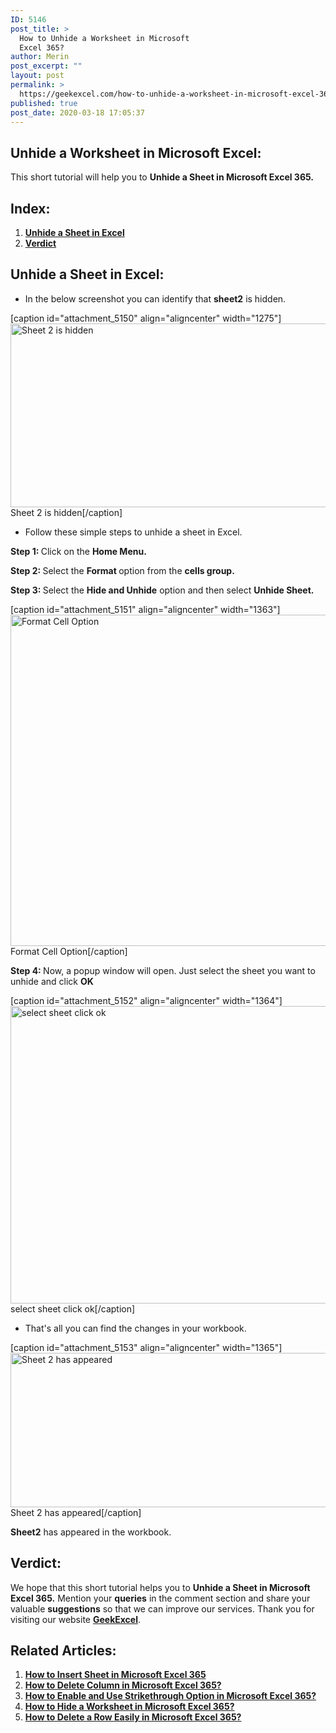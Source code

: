 ```yaml
---
ID: 5146
post_title: >
  How to Unhide a Worksheet in Microsoft
  Excel 365?
author: Merin
post_excerpt: ""
layout: post
permalink: >
  https://geekexcel.com/how-to-unhide-a-worksheet-in-microsoft-excel-365/
published: true
post_date: 2020-03-18 17:05:37
---
```

<h2>Unhide a Worksheet in Microsoft Excel:</h2>
This short tutorial will help you to <strong>Unhide a Sheet in Microsoft Excel 365.</strong>
<h2>Index:</h2>
<ol>
 	<li><a href="#1"><strong>Unhide a Sheet in Excel</strong></a></li>
 	<li><a href="#2"><strong>Verdict</strong></a></li>
</ol>
<h2 id="1">Unhide a Sheet in Excel:</h2>
<ul>
 	<li>In the below screenshot you can identify that <strong>sheet2</strong> is hidden.</li>
</ul>
[caption id="attachment_5150" align="aligncenter" width="1275"]<img class="size-full wp-image-5150" src="https://geekexcel.com/wp-content/uploads/2020/03/Screenshot_5-33.png" alt="Sheet 2 is hidden" width="1275" height="294" /> Sheet 2 is hidden[/caption]
<ul>
 	<li>Follow these simple steps to unhide a sheet in Excel.</li>
</ul>
<strong>Step 1: </strong>Click on the <strong>Home Menu.</strong>

<strong>Step 2: </strong>Select the <strong>Format </strong>option from the <strong>cells group.</strong>

<strong>Step 3: </strong>Select the <strong>Hide and Unhide</strong> option and then select <strong>Unhide Sheet.</strong>

[caption id="attachment_5151" align="aligncenter" width="1363"]<img class="size-full wp-image-5151" src="https://geekexcel.com/wp-content/uploads/2020/03/Screenshot_1-57.png" alt="Format Cell Option" width="1363" height="530" /> Format Cell Option[/caption]

<strong>Step 4: </strong>Now, a popup window will open. Just select the sheet you want to unhide and click <strong>OK</strong>

[caption id="attachment_5152" align="aligncenter" width="1364"]<img class="size-full wp-image-5152" src="https://geekexcel.com/wp-content/uploads/2020/03/Screenshot_2-55.png" alt="select sheet click ok" width="1364" height="476" /> select sheet click ok[/caption]
<ul>
 	<li>That's all you can find the changes in your workbook.</li>
</ul>
[caption id="attachment_5153" align="aligncenter" width="1365"]<img class="size-full wp-image-5153" src="https://geekexcel.com/wp-content/uploads/2020/03/Screenshot_3-53.png" alt="Sheet 2 has appeared " width="1365" height="247" /> Sheet 2 has appeared[/caption]

<strong>Sheet2</strong> has appeared in the workbook.
<h2 id="2">Verdict:</h2>
We hope that this short tutorial helps you to <strong>Unhide a Sheet in Microsoft Excel 365.</strong> Mention your <strong>queries</strong> in the comment section and share your valuable <strong>suggestions</strong> so that we can improve our services. Thank you for visiting our website <a href="https://geekexcel.com/"><strong>GeekExcel</strong></a>.
<h2>Related Articles:</h2>
<ol>
 	<li><strong><a class="LinkSuggestion__Link-sc-1mdih4x-2 jZPuuT" href="https://geekexcel.com/how-to-insert-sheet-in-microsoft-excel-365/" target="_blank" rel="noopener noreferrer">How to Insert Sheet in Microsoft Excel 365</a></strong></li>
 	<li><strong><a class="LinkSuggestion__Link-sc-1mdih4x-2 jZPuuT" href="https://geekexcel.com/how-to-delete-column-in-microsoft-excel-365/" target="_blank" rel="noopener noreferrer">How to Delete Column in Microsoft Excel 365?</a></strong></li>
 	<li><strong><a class="LinkSuggestion__Link-sc-1mdih4x-2 jZPuuT" href="https://geekexcel.com/how-to-enable-and-use-strikethrough-option-in-microsoft-excel-365/" target="_blank" rel="noopener noreferrer">How to Enable and Use Strikethrough Option in Microsoft Excel 365?</a></strong></li>
 	<li><strong><a class="LinkSuggestion__Link-sc-1mdih4x-2 jZPuuT" href="https://geekexcel.com/how-to-hide-a-worksheet-in-microsoft-excel-365/" target="_blank" rel="noopener noreferrer">How to Hide a Worksheet in Microsoft Excel 365?</a></strong></li>
 	<li><a class="LinkSuggestion__Link-sc-1mdih4x-2 jZPuuT" href="https://geekexcel.com/how-to-delete-a-row-easily-in-microsoft-excel-365/" target="_blank" rel="noopener noreferrer"><strong>How to Delete a Row Easily in Microsoft Excel 365?</strong></a></li>
</ol>